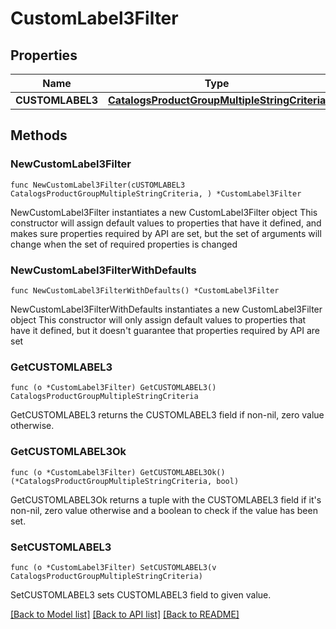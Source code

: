 # CustomLabel3Filter

## Properties

Name | Type | Description | Notes
------------ | ------------- | ------------- | -------------
**CUSTOMLABEL3** | [**CatalogsProductGroupMultipleStringCriteria**](CatalogsProductGroupMultipleStringCriteria.md) |  | 

## Methods

### NewCustomLabel3Filter

`func NewCustomLabel3Filter(cUSTOMLABEL3 CatalogsProductGroupMultipleStringCriteria, ) *CustomLabel3Filter`

NewCustomLabel3Filter instantiates a new CustomLabel3Filter object
This constructor will assign default values to properties that have it defined,
and makes sure properties required by API are set, but the set of arguments
will change when the set of required properties is changed

### NewCustomLabel3FilterWithDefaults

`func NewCustomLabel3FilterWithDefaults() *CustomLabel3Filter`

NewCustomLabel3FilterWithDefaults instantiates a new CustomLabel3Filter object
This constructor will only assign default values to properties that have it defined,
but it doesn't guarantee that properties required by API are set

### GetCUSTOMLABEL3

`func (o *CustomLabel3Filter) GetCUSTOMLABEL3() CatalogsProductGroupMultipleStringCriteria`

GetCUSTOMLABEL3 returns the CUSTOMLABEL3 field if non-nil, zero value otherwise.

### GetCUSTOMLABEL3Ok

`func (o *CustomLabel3Filter) GetCUSTOMLABEL3Ok() (*CatalogsProductGroupMultipleStringCriteria, bool)`

GetCUSTOMLABEL3Ok returns a tuple with the CUSTOMLABEL3 field if it's non-nil, zero value otherwise
and a boolean to check if the value has been set.

### SetCUSTOMLABEL3

`func (o *CustomLabel3Filter) SetCUSTOMLABEL3(v CatalogsProductGroupMultipleStringCriteria)`

SetCUSTOMLABEL3 sets CUSTOMLABEL3 field to given value.



[[Back to Model list]](../README.md#documentation-for-models) [[Back to API list]](../README.md#documentation-for-api-endpoints) [[Back to README]](../README.md)


